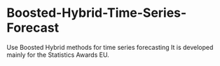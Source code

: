 # Boosted-Hybrid-Time-Series-Forecast
Use Boosted Hybrid methods for time series forecasting
It is developed mainly for the Statistics Awards EU.
